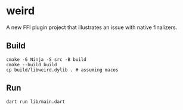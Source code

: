 # weird

A new FFI plugin project that illustrates an issue with native finalizers.


## Build
```
cmake -G Ninja -S src -B build
cmake --build build
cp build/libweird.dylib . # assuming macos
```
## Run
```
dart run lib/main.dart
```